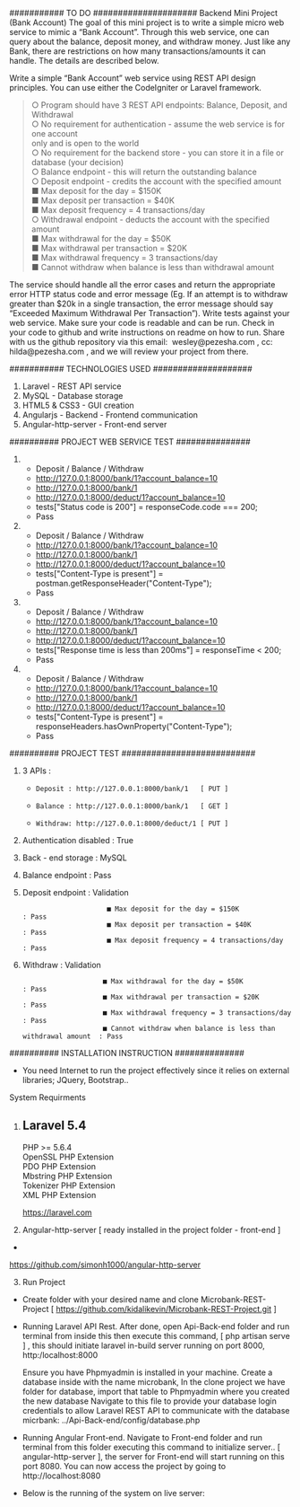 ########### TO DO #####################
Backend Mini Project (Bank Account)
The goal of this mini project is to write a simple micro web service to mimic a “Bank Account”.
Through this web service, one can query about the balance, deposit money, and withdraw
money. Just like any Bank, there are restrictions on how many transactions/amounts it can
handle. The details are described below.

Write a simple “Bank Account” web service using REST API design principles. You can
use either the CodeIgniter or Laravel framework.
<blockquote>
   ○ Program should have 3 REST API endpoints: Balance, Deposit, and Withdrawal<br/>
   ○ No requirement for authentication - assume the web service is for one account<br/>
   only and is open to the world<br/>
   ○ No requirement for the backend store - you can store it in a file or database (your
   decision)<br/>
   ○ Balance endpoint - this will return the outstanding balance<br/>
   ○ Deposit endpoint - credits the account with the specified amount<br/>
   ■ Max deposit for the day = $150K<br/>
   ■ Max deposit per transaction = $40K<br/>
   ■ Max deposit frequency = 4 transactions/day<br/>
   ○ Withdrawal endpoint - deducts the account with the specified amount<br/>
   ■ Max withdrawal for the day = $50K<br/>
   ■ Max withdrawal per transaction = $20K<br/>
   ■ Max withdrawal frequency = 3 transactions/day<br/>
   ■ Cannot withdraw when balance is less than withdrawal amount<br/>
</blockquote>
The service should handle all the error cases and return the appropriate error HTTP
status code and error message (Eg. If an attempt is to withdraw greater than $20k in a
single transaction, the error message should say “Exceeded Maximum Withdrawal Per
Transaction”).
Write tests against your web service.
Make sure your code is readable and can be run.
Check in your code to github and write instructions on readme on how to run.
Share with us the github repository via this email: ​ wesley@pezesha.com​ , cc:
hilda@pezesha.com​ , and we will review your project from there.



########### TECHNOLOGIES USED ####################
1. Laravel             - REST API service<br/>
2. MySQL               - Database storage<br/>
2. HTML5 & CSS3        - GUI creation<br/>
3. Angularjs           - Backend - Frontend communication<br/>
3. Angular-http-server - Front-end server<br/>



########## PROJECT WEB SERVICE TEST ###############
1. - Deposit / Balance / Withdraw <br/>
   - http://127.0.0.1:8000/bank/1?account_balance=10 <br/>
   - http://127.0.0.1:8000/bank/1 <br/>
   - http://127.0.0.1:8000/deduct/1?account_balance=10 <br/>
   - tests["Status code is 200"] = responseCode.code === 200; <br/>
   - Pass

2. - Deposit / Balance / Withdraw
   - http://127.0.0.1:8000/bank/1?account_balance=10 <br/>
   - http://127.0.0.1:8000/bank/1 <br/>
   - http://127.0.0.1:8000/deduct/1?account_balance=10 <br/>
   - tests["Content-Type is present"] = postman.getResponseHeader("Content-Type"); <br/>
   - Pass

3. - Deposit / Balance / Withdraw
   - http://127.0.0.1:8000/bank/1?account_balance=10 <br/>
   - http://127.0.0.1:8000/bank/1 <br/>
   - http://127.0.0.1:8000/deduct/1?account_balance=10 <br/>
   - tests["Response time is less than 200ms"] = responseTime < 200; <br/>
   - Pass  

4. - Deposit / Balance / Withdraw
   - http://127.0.0.1:8000/bank/1?account_balance=10 <br/>
   - http://127.0.0.1:8000/bank/1 <br/>
   - http://127.0.0.1:8000/deduct/1?account_balance=10 <br/>
   - tests["Content-Type is present"] = responseHeaders.hasOwnProperty("Content-Type"); <br/>
   - Pass  



########## PROJECT TEST ###########################
1. 3 APIs :
     -     Deposit : http://127.0.0.1:8000/bank/1   [ PUT ]
     -     Balance : http://127.0.0.1:8000/bank/1   [ GET ]
     -     Withdraw: http://127.0.0.1:8000/deduct/1 [ PUT ]

2. Authentication disabled : True
3. Back - end storage      : MySQL
4. Balance endpoint        : Pass
5. Deposit endpoint        : Validation

                            ■ Max deposit for the day = $150K             : Pass
                            ■ Max deposit per transaction = $40K          : Pass
                            ■ Max deposit frequency = 4 transactions/day  : Pass

6. Withdraw                : Validation

                           ■ Max withdrawal for the day = $50K                            : Pass
                           ■ Max withdrawal per transaction = $20K                        : Pass
                           ■ Max withdrawal frequency = 3 transactions/day                : Pass
                           ■ Cannot withdraw when balance is less than withdrawal amount  : Pass



########## INSTALLATION INSTRUCTION ##############
  - You need Internet to run the project effectively since it relies on external libraries; JQuery, Bootstrap..

System Requirments

1. Laravel 5.4
   -
   PHP >= 5.6.4<br/>
   OpenSSL PHP Extension<br/>
   PDO PHP Extension<br/>
   Mbstring PHP Extension<br/>
   Tokenizer PHP Extension<br/>
   XML PHP Extension<br/>

   https://laravel.com


2. Angular-http-server [ ready installed in the project folder - front-end ]
  -
  https://github.com/simonh1000/angular-http-server    


3. Run Project

  - Create folder with your desired name and clone Microbank-REST-Project [ https://github.com/kidalikevin/Microbank-REST-Project.git ]

  - Running Laravel API Rest.
       After done, open Api-Back-end folder and run terminal from inside this then execute this command, [  php artisan serve    ] , this should initiate laravel in-build server running on port 8000, http:/localhost:8000

       Ensure you have Phpmyadmin is installed in your machine. Create a database inside with the name microbank,
       In the clone project we have folder for database, import that table to Phpmyadmin where you created the new database
       Navigate to this file to provide your database login credentials to allow Laravel REST API to communicate with the database micrbank: ../Api-Back-end/config/database.php

  - Running Angular Front-end.
       Navigate to Front-end folder and run terminal from this folder executing this command to initialize server.. [ angular-http-server ], the server for Front-end will start running on this port 8080.
       You can now access the project by going to http://localhost:8080

  - Below is the running of the system on live server:
